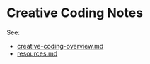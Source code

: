Creative Coding Notes
===========================

See:
* [creative-coding-overview.md](https://github.com/cacheflowe/creative-coding-class-notes/blob/master/creative-coding-overview.md)
* [resources.md](https://github.com/cacheflowe/creative-coding-class-notes/blob/master/resources.md)
